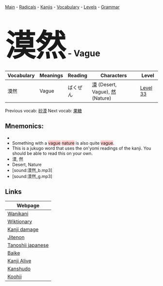 <style> bigfont {font-size: 100px}</style>
[Main](../README.md) -
[Radicals](../radicals.md) -
[Kanjis](../kanjis.md) -
[Vocabulary](../vocabulary.md) -
[Levels](../levels.md) -
[Grammar](../grammar.md)
# <bigfont> 漠然</bigfont> - Vague 

| Vocabulary | Meanings | Reading | Characters | Level |
| --- | --- | --- | --- | --- |
| 漠然 | Vague | ばくぜん |  [漠](../kanjis/漠.md) (Desert, Vague), [然](../kanjis/然.md) (Nature) | [Level 33](../levels/wk_level33.md) |

Previous vocab: [砂漠](砂漠.md) Next vocab: [果糖](果糖.md) 

## Mnemonics:

* 
* Something with a <span style="background-color:#ffcccb"> vague</span> <span style="background-color:#ffcccb"> nature</span> is also quite <span style="background-color:#ffcccb"> vague</span>. 
* This is a jukugo word that uses the on'yomi readings of the kanji. You should be able to read this on your own.
* 漠, 然
* Desert, Nature
* [sound:漠然_b.mp3]
* [sound:漠然_g.mp3]


## Links 

| Webpage |
| --- |
| [Wanikani          ](https://www.wanikani.com/kanji/漠然) |
| [Wiktionary        ](https://en.wiktionary.org/wiki/漠然) |
| [Kanji damage      ](http://www.kanjidamage.com/kanji/search?utf8=✓&q=漠然) |
| [Jitenon           ](https://jitenon.com/kanji/漠然) |
| [Tanoshii japanese ](https://www.tanoshiijapanese.com/dictionary/kanji.cfm?k=漠然) |
| [Baike             ](https://baike.baidu.com/item/漠然) |
| [Kanji Alive       ](https://app.kanjialive.com/漠然) |
| [Kanshudo          ](https://www.kanshudo.com/searchmn?q=漠然) |
| [Koohii            ](https://kanji.koohii.com/study/kanji/漠然) |
